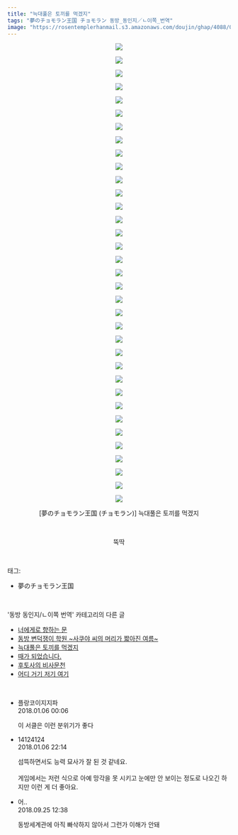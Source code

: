 ```yaml
---
title: "늑대풀은 토끼를 먹겠지"
tags: "夢のチョモラン王国 チョモラン 동방_동인지／ㄴ이쪽_번역"
image: "https://rosentemplerhanmail.s3.amazonaws.com/doujin/ghap/4088/001.jpg"
---
```

<div class="article">
<p style="text-align: center; clear: none; float: none;"><img src="{{ site.imgserver11 }}/ghap/4088/001.jpg"/></p>
<p style="text-align: center; clear: none; float: none;"><img src="{{ site.imgserver11 }}/ghap/4088/002.jpg"/></p>
<p style="text-align: center; clear: none; float: none;"><img src="{{ site.imgserver11 }}/ghap/4088/003.jpg"/></p>
<p style="text-align: center; clear: none; float: none;"><img src="{{ site.imgserver11 }}/ghap/4088/004.jpg"/></p>
<p style="text-align: center; clear: none; float: none;"><img src="{{ site.imgserver11 }}/ghap/4088/005.jpg"/></p>
<p style="text-align: center; clear: none; float: none;"><img src="{{ site.imgserver11 }}/ghap/4088/006.jpg"/></p>
<p style="text-align: center; clear: none; float: none;"><img src="{{ site.imgserver11 }}/ghap/4088/007.jpg"/></p>
<p style="text-align: center; clear: none; float: none;"><img src="{{ site.imgserver11 }}/ghap/4088/008.jpg"/></p>
<p style="text-align: center; clear: none; float: none;"><img src="{{ site.imgserver11 }}/ghap/4088/009.jpg"/></p>
<p style="text-align: center; clear: none; float: none;"><img src="{{ site.imgserver11 }}/ghap/4088/010.jpg"/></p>
<p style="text-align: center; clear: none; float: none;"><img src="{{ site.imgserver11 }}/ghap/4088/011.jpg"/></p>
<p style="text-align: center; clear: none; float: none;"><img src="{{ site.imgserver11 }}/ghap/4088/012.jpg"/></p>
<p style="text-align: center; clear: none; float: none;"><img src="{{ site.imgserver11 }}/ghap/4088/013.jpg"/></p>
<p style="text-align: center; clear: none; float: none;"><img src="{{ site.imgserver11 }}/ghap/4088/014.jpg"/></p>
<p style="text-align: center; clear: none; float: none;"><img src="{{ site.imgserver11 }}/ghap/4088/015.jpg"/></p>
<p style="text-align: center; clear: none; float: none;"><img src="{{ site.imgserver11 }}/ghap/4088/016.jpg"/></p>
<p style="text-align: center; clear: none; float: none;"><img src="{{ site.imgserver11 }}/ghap/4088/017.jpg"/></p>
<p style="text-align: center; clear: none; float: none;"><img src="{{ site.imgserver11 }}/ghap/4088/018.jpg"/></p>
<p style="text-align: center; clear: none; float: none;"><img src="{{ site.imgserver11 }}/ghap/4088/019.jpg"/></p>
<p style="text-align: center; clear: none; float: none;"><img src="{{ site.imgserver11 }}/ghap/4088/020.jpg"/></p>
<p style="text-align: center; clear: none; float: none;"><img src="{{ site.imgserver11 }}/ghap/4088/021.jpg"/></p>
<p style="text-align: center; clear: none; float: none;"><img src="{{ site.imgserver11 }}/ghap/4088/022.jpg"/></p>
<p style="text-align: center; clear: none; float: none;"><img src="{{ site.imgserver11 }}/ghap/4088/023.jpg"/></p>
<p style="text-align: center; clear: none; float: none;"><img src="{{ site.imgserver11 }}/ghap/4088/024.jpg"/></p>
<p style="text-align: center; clear: none; float: none;"><img src="{{ site.imgserver11 }}/ghap/4088/025.jpg"/></p>
<p style="text-align: center; clear: none; float: none;"><img src="{{ site.imgserver11 }}/ghap/4088/026.jpg"/></p>
<p style="text-align: center; clear: none; float: none;"><img src="{{ site.imgserver11 }}/ghap/4088/027.jpg"/></p>
<p style="text-align: center; clear: none; float: none;"><img src="{{ site.imgserver11 }}/ghap/4088/028.jpg"/></p>
<p style="text-align: center; clear: none; float: none;"><img src="{{ site.imgserver11 }}/ghap/4088/029.jpg"/></p>
<p style="text-align: center; clear: none; float: none;"><img src="{{ site.imgserver11 }}/ghap/4088/030.jpg"/></p>
<p style="text-align: center; clear: none; float: none;"><img src="{{ site.imgserver11 }}/ghap/4088/031.jpg"/></p>
<p style="text-align: center; clear: none; float: none;"><img src="{{ site.imgserver11 }}/ghap/4088/032.jpg"/></p>
<p style="text-align: center; clear: none; float: none;"><img src="{{ site.imgserver11 }}/ghap/4088/033.jpg"/></p>
<p style="text-align: center; clear: none; float: none;"><img src="{{ site.imgserver11 }}/ghap/4088/034.jpg"/></p>
<p style="text-align: center; clear: none; float: none;"><img src="{{ site.imgserver11 }}/ghap/4088/035.jpg"/></p>
<p style="text-align: center; clear: none; float: none;">[夢のチョモラン王国 (チョモラン)] 늑대풀은 토끼를 먹겠지</p>
<p style="text-align: center; clear: none; float: none;"><br/></p>
<p style="text-align: center; clear: none; float: none;">뚝딱</p>
</div><br/>
<div class="tagTrail">
<p>태그: </p>
<ul>
<li>夢のチョモラン王国</li>
</ul>
</div><br/>
<div class="another">
<p>'동방 동인지/ㄴ이쪽 번역' 카테고리의 다른 글</p>
<ul>
<li><a href="/ghap_4096">너에게로 향하는 문</a></li>
<li><a href="/ghap_4095">동방 변덕쟁이 학원 ~사쿠야 씨의 머리가 짧아진 여름~</a></li>
<li><a href="/ghap_4088">늑대풀은 토끼를 먹겠지</a></li>
<li><a href="/ghap_4082">때가 되었습니다.</a></li>
<li><a href="/ghap_4078">후토사의 비사문천</a></li>
<li><a href="/ghap_4076">어디 거기 저기 여기</a></li>
</ul>
</div><br/>
<div class="cb_module cb_fluid">
<div class="cb_wrt cb_profile">
<div class="comment">
<ul>
<li class="cb_thumb_off" id="comment15167508">
<div class="cb_comment_area">
<div class="cb_info_area">
<div class="cb_section">
<span class="cb_nick_name">플랑코이지지파</span>
</div>
<div class="cb_section">
<span class="cb_date">2018.01.06 00:06 </span>
</div>
</div>
<div class="cb_dsc_comment">
<p class="cb_dsc">
											이 서클은 이런 분위기가 좋다
										</p>
</div>
</div></li>
<li class="cb_thumb_off" id="comment15168059">
<div class="cb_comment_area">
<div class="cb_info_area">
<div class="cb_section">
<span class="cb_nick_name">14124124</span>
</div>
<div class="cb_section">
<span class="cb_date">2018.01.06 22:14 </span>
</div>
</div>
<div class="cb_dsc_comment">
<p class="cb_dsc">
											섬뜩하면서도 능력 묘사가 잘 된 것 같네요.<br/>
<br/>
게임에서는 저런 식으로 아예 망각을 못 시키고 눈에만 안 보이는 정도로 나오긴 하지만 이런 게 더 좋아요.
										</p>
</div>
</div></li>
<li class="cb_thumb_off" id="comment15339472">
<div class="cb_comment_area">
<div class="cb_info_area">
<div class="cb_section">
<span class="cb_nick_name">어..</span>
</div>
<div class="cb_section">
<span class="cb_date">2018.09.25 12:38 </span>
</div>
</div>
<div class="cb_dsc_comment">
<p class="cb_dsc">
											동방세계관에 아직 빠삭하지 않아서 그런가 이해가 안돼
										</p>
</div>
</div></li>
</ul>
</div>
</div><!-- commentList close -->
</div><br/>
